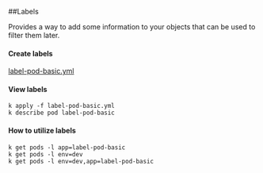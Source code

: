 ##Labels

Provides a way to add some information to your objects that can be used to filter them later. 

#### Create labels
[label-pod-basic.yml](label-pod-basic.yml)

#### View labels 
```shell script
k apply -f label-pod-basic.yml
k describe pod label-pod-basic
```

#### How to utilize labels
```shell script
k get pods -l app=label-pod-basic
k get pods -l env=dev
k get pods -l env=dev,app=label-pod-basic
```
